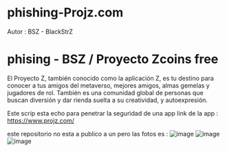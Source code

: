 # phishing-Projz.com
Autor : BSZ - BlackStrZ

# phising - BSZ / Proyecto Zcoins free

El Proyecto Z, también conocido como la aplicación Z, es tu destino para conocer a tus amigos del metaverso, mejores amigos, almas gemelas y jugadores de rol. También es una comunidad global de personas que buscan diversión y dar rienda suelta a su creatividad, y autoexpresión.

Este scrip esta echo para penetrar la seguridad de una app link de la app : https://www.projz.com/

este repositorio no esta a publico a un pero las fotos es :
![image](https://github.com/AvastrOficial/phishing-Projz.com/assets/91764815/a3b1df74-5c5e-449f-be54-4be86e19b619)
![image](https://github.com/AvastrOficial/phishing-Projz.com/assets/91764815/b0bf2804-00e8-41eb-977e-122eac3325df)
![image](https://github.com/AvastrOficial/phishing-Projz.com/assets/91764815/a9d42767-c1ac-49ab-a630-a26cbc872d22)
